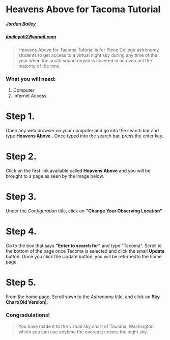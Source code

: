 # Heavens Above for Tacoma Tutorial
##### Jordan Bailey
##### jbaileyoh2@gmail.com

 > Heavens Above for Tacoma Tutorial is for Piece College astronomy students to get access to a virtual night sky during any time of the year when the south sound region is covered in an overcast the majority of the time.
### What you will need: 
1. Computer
2. Internet Access

# Step 1. 
Open any web browser on your computer and go into the search bar and type **Heavens Above** . Once typed into the search bar, press the enter key.

# Step 2. 
Click on the first link available called **Heavens Above** and you will be brought to a page as seen by the image below.

# Step 3. 
Under the *Configuration* title, click on **"Change Your Observing Location"**

# Step 4. 
Go to the box that says **"Enter to search for"** and type "Tacoma". Scroll to the bottom of the page once Tacoma is selected and click the small **Update** button. Once you click the Update button, you will be returnedto the home page.

# Step 5. 
From the home page, Scroll sown to the *Astronomy* title, and click on **Sky Chart(Old Version)**.

### Congradulations!
> You have made it to the virtual sky chart of Tacoma, Washington which you can use anytime the overcast covers the night sky.
